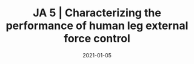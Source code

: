 ---
title: "JA 5 | Characterizing the performance of human leg external force control"
collection: publications
permalink: /publication/P5-2021-ForceControl
date: 2021-01-05
venue: 'Engineering'
paperurl: 'https://www.biorxiv.org/content/10.1101/2021.08.09.455741v1'
link: 'https://www.biorxiv.org/content/10.1101/2021.08.09.455741v1'
github: 'https://github.com/pkudzia/Paper-LegExternalForceControl'
citation: '<b>Kudzia P.</b>, Robinovitch S. Donelan M. Characterizing the performance of human leg external force control (PrePrint: bioRxiv | in review). <b>2021</b>'
---